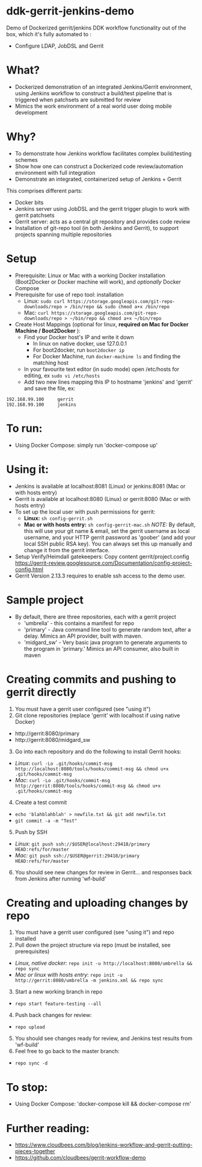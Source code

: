# ddk-gerrit-jenkins-demo
Demo of Dockerized gerrit/jenkins DDK workflow functionality out of the box, which it's fully automated to :
- Configure LDAP, JobDSL and Gerrit

# What?
* Dockerized demonstration of an integrated Jenkins/Gerrit environment, using Jenkins workflow to construct a build/test pipeline that is triggered when patchsets are submitted for review
* Mimics the work environment of a real world user doing mobile development

# Why?
* To demonstrate how Jenkins workflow facilitates complex build/testing schemes
* Show how one can construct a Dockerized code review/automation environment with full integration
* Demonstrate an integrated, containerized setup of Jenkins + Gerrit

This comprises different parts:
* Docker bits
* Jenkins server using JobDSL and the gerrit trigger plugin to work with gerrit patchsets
* Gerrit server: acts as a central git repository and provides code review
* Installation of git-repo tool (in both Jenkins and Gerrit), to support projects spanning multiple repositories

# Setup
* Prerequisite: Linux or Mac with a working Docker installation (Boot2Docker or Docker machine will work), and *optionally* Docker Compose
* Prerequisite for use of repo tool: installation
  - Linux: `sudo curl https://storage.googleapis.com/git-repo-downloads/repo > /bin/repo && sudo chmod a+x /bin/repo`
  - Mac: `curl https://storage.googleapis.com/git-repo-downloads/repo > ~/bin/repo && chmod a+x ~/bin/repo`
* Create Host Mappings (optional for linux, **required on Mac for Docker Machine / Boot2Docker** ):
  - Find your Docker host's IP and write it down
    - In linux on native docker, use 127.0.0.1
    - For boot2docker, run `boot2docker ip`
    - For Docker Machine, run `docker-machine ls` and finding the matching host
  - In your favourite text editor (in sudo mode) open /etc/hosts for editing, ex `sudo vi /etc/hosts`
  - Add two new lines mapping this IP to hostname 'jenkins' and 'gerrit' and save the file, ex:

```
192.168.99.100     gerrit
192.168.99.100     jenkins
```

# To run:

* Using Docker Compose:  simply run 'docker-compose up'

# Using it:
* Jenkins is available at localhost:8081 (Linux) or jenkins:8081 (Mac or with hosts entry)
* Gerrit is available at localhost:8080 (Linux) or gerrit:8080 (Mac or with hosts entry)
* To set up the local user with push permissions for gerrit:
  -  **Linux:** `sh config-gerrit.sh`
  -  **Mac or with hosts entry:** `sh config-gerrit-mac.sh`
*NOTE:* By default, this will use your git name & email, set the gerrit username as local username, and your HTTP gerrit password as 'goober' (and add your local SSH public RSA key).  You can always set this up manually and change it from the gerrit interface.
* Setup Verify/Heimdall gatekeepers: Copy content gerrit/project.config https://gerrit-review.googlesource.com/Documentation/config-project-config.html
* Gerrit Version 2.13.3 requires to enable ssh access to the demo user.


# Sample project
* By default, there are three repositories, each with a gerrit project
  - 'umbrella' - this contains a manifest for repo
  - 'primary' - Java command line tool to generate random text, after a delay.  Mimics an API provider, built with maven.  
  - 'midgard_sw' - Very basic java program to generate arguments to the program in 'primary.'  Mimics an API consumer, also built in maven

# Creating commits and pushing to gerrit directly
1. You must have a gerrit user configured (see "using it")
2. Git clone repositories (replace 'gerrit' with localhost if using native Docker)
  - http://gerrit:8080/primary  
  - http://gerrit:8080/midgard_sw
3. Go into each repository and do the following to install Gerrit hooks:
  - *Linux*: `curl -Lo .git/hooks/commit-msg http://localhost:8080/tools/hooks/commit-msg && chmod u+x .git/hooks/commit-msg`
  - *Mac*: `curl -Lo .git/hooks/commit-msg http://gerrit:8080/tools/hooks/commit-msg && chmod u+x .git/hooks/commit-msg`
4. Create a test commit
  - `echo 'blahblahblah' > newfile.txt && git add newfile.txt`
  - `git commit -a -m "Test"`
5. Push by SSH
  - *Linux:* `git push ssh://$USER@localhost:29418/primary HEAD:refs/for/master`
  - *Mac:* `git push ssh://$USER@gerrit:29418/primary HEAD:refs/for/master`
6. You should see new changes for review in Gerrit... and responses back from Jenkins after running 'wf-build'


# Creating and uploading changes by repo
1. You must have a gerrit user configured (see "using it") and repo installed
2. Pull down the project structure via repo (must be installed, see prerequisites)
  - *Linux, native docker:* `repo init -u http://localhost:8080/umbrella && repo sync`
  - *Mac or linux with hosts entry*: `repo init -u http://gerrit:8080/umbrella -m jenkins.xml && repo sync`
3. Start a new working branch in repo
  - `repo start feature-testing --all`
4. Push back changes for review:
  - `repo upload`
5. You should see changes ready for review, and Jenkins test results from 'wf-build'
6. Feel free to go back to the master branch:
  - `repo sync -d`

# To stop:
* Using Docker Compose: 'docker-compose kill && docker-compose rm'

# Further reading:
* https://www.cloudbees.com/blog/jenkins-workflow-and-gerrit-putting-pieces-together
* https://github.com/cloudbees/gerrit-workflow-demo